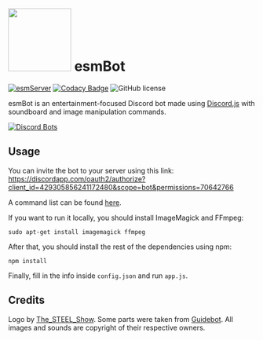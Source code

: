 # <img src="https://github.com/TheEssemCraft/esmBot/raw/master/esmbot.png" width="128"> esmBot
[![esmServer](https://discordapp.com/api/guilds/433601545855172609/embed.png)](https://discord.gg/jBxxkPZ) [![Codacy Badge](https://api.codacy.com/project/badge/Grade/cf403b0fe7444011afedbfaa113d247d)](https://www.codacy.com/app/smswessem/esmBot?utm_source=github.com&amp;utm_medium=referral&amp;utm_content=TheEssemCraft/esmBot&amp;utm_campaign=Badge_Grade) ![GitHub license](https://img.shields.io/github/license/TheEssemCraft/esmBot.svg)


esmBot is an entertainment-focused Discord bot made using [Discord.js](https://discord.js.org/) with soundboard and image manipulation commands.

[![Discord Bots](https://discordbots.org/api/widget/429305856241172480.svg)](https://discordbots.org/bot/429305856241172480)

## Usage
You can invite the bot to your server using this link: https://discordapp.com/oauth2/authorize?client_id=429305856241172480&scope=bot&permissions=70642766

A command list can be found [here](https://essem.space/esmBot/commands.html).

If you want to run it locally, you should install ImageMagick and FFmpeg:

```shell
sudo apt-get install imagemagick ffmpeg
```

After that, you should install the rest of the dependencies using npm:

```shell
npm install
```

Finally, fill in the info inside `config.json` and run `app.js`.

## Credits
Logo by [The_STEEL_Show](https://twitter.com/The_STEEL_Show).
Some parts were taken from [Guidebot](https://github.com/AnIdiotsGuide/guidebot).
All images and sounds are copyright of their respective owners.
